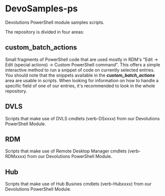 # DevoSamples-ps
Devolutions PowerShell module samples scripts.

The repository is divided in four areas:

## custom_batch_actions
Small fragments of PowerShell code that are used mostly in RDM's "Edit -> Edit (special actions) -> Custom PowerShell command". This offers a simple interactive method to run a snippet of code on currently selected entries. You should note that the snippets available in the ***custom_batch_actions*** area are usable in scripts. When looking for information on how to handle a specific field of one of our entries, it's recommended to look in the whole repository.
## DVLS
Scripts that make use of DVLS cmdlets (verb-DSxxxx) from our Devolutions PowerShell Module.  
## RDM
Scripts that make use of Remote Desktop Manager cmdlets (verb-RDMxxxx) from our Devolutions PowerShell Module.
## Hub
Scripts that make use of Hub Busines cmdlets (verb-Hubxxxx) from our Devolutions PowerShell Module.  


